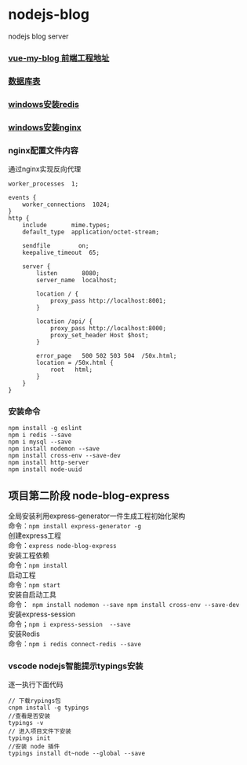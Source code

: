 # nodejs-blog
nodejs blog server

### [vue-my-blog 前端工程地址](https://github.com/szjzszjz/vue-my-blog)
### [数据库表](https://github.com/szjzszjz/node-blog-1/blob/connect-mysql/static/node-blog.sql)

### [windows安装redis](http://note.youdao.com/noteshare?id=decd9cc0d507394d4d74808815003005&sub=65FFE0136F2849E8ADEF67094FA7CDFF)
### [windows安装nginx](http://note.youdao.com/noteshare?id=8d98c01d2b7aac1dae9f7846c29b85c8&sub=7BB65C7DB0D843279BC3E251EF352913)

### nginx配置文件内容
通过nginx实现反向代理
```text
worker_processes  1;

events {
    worker_connections  1024;
}
http {
    include       mime.types;
    default_type  application/octet-stream;

    sendfile        on;
    keepalive_timeout  65;

    server {
        listen       8080;
        server_name  localhost;

		location / {
			proxy_pass http://localhost:8001;
		}
		
		location /api/ {
			proxy_pass http://localhost:8000;
			proxy_set_header Host $host;
		}
		
        error_page   500 502 503 504  /50x.html;
        location = /50x.html {
            root   html;
        }
    }
}
```
### 安装命令 
```text
npm install -g eslint
npm i redis --save
npm i mysql --save
npm install nodemon --save
npm install cross-env --save-dev
npm install http-server
npm install node-uuid

```

## 项目第二阶段 node-blog-express  
全局安装利用express-generator一件生成工程初始化架构  
命令：`npm install express-generator -g`  
创建express工程   
命令：`express node-blog-express`  
安装工程依赖  
命令：`npm install`  
启动工程  
命令：`npm start`  
安装自启动工具  
命令：`
npm install nodemon --save
npm install cross-env --save-dev`  
安装express-session  
命令；`npm i express-session  --save`  
安装Redis  
命令：`npm i redis connect-redis --save`  

### vscode nodejs智能提示typings安装
逐一执行下面代码
```text
// 下载rypings包
cnpm install -g typings
//查看是否安装
typings -v 
// 进入项目文件下安装
typings init
//安装 node 插件
typings install dt~node --global --save
```